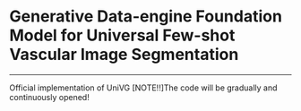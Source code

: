 # Generative Data-engine Foundation Model for Universal Few-shot Vascular Image Segmentation
---
Official implementation of UniVG
[NOTE!!]The code will be gradually and continuously opened!
